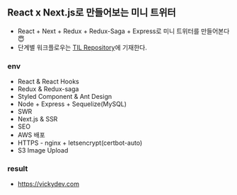 ## React x Next.js로 만들어보는 미니 트위터

- React + Next + Redux + Redux-Saga + Express로 미니 트위터를 만들어본다 😇
- 단계별 워크플로우는 [TIL Repository](https://github.com/wonieeVicky/TIL/)에 기재한다.

### env

- React & React Hooks
- Redux & Redux-saga
- Styled Component & Ant Design
- Node + Express + Sequelize(MySQL)
- SWR
- Next.js & SSR
- SEO
- AWS 배포
- HTTPS - nginx + letsencrypt(certbot-auto)
- S3 Image Upload

### result

- https://vickydev.com
